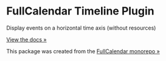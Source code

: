 
# FullCalendar Timeline Plugin

Display events on a horizontal time axis (without resources)

[View the docs &raquo;](https://fullcalendar.io/docs/timeline-view-no-resources)

This package was created from the [FullCalendar monorepo &raquo;](https://github.com/fullcalendar/fullcalendar-scheduler)

